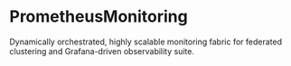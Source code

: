 # PrometheusMonitoring
Dynamically orchestrated, highly scalable monitoring fabric for federated clustering and Grafana-driven observability suite.
